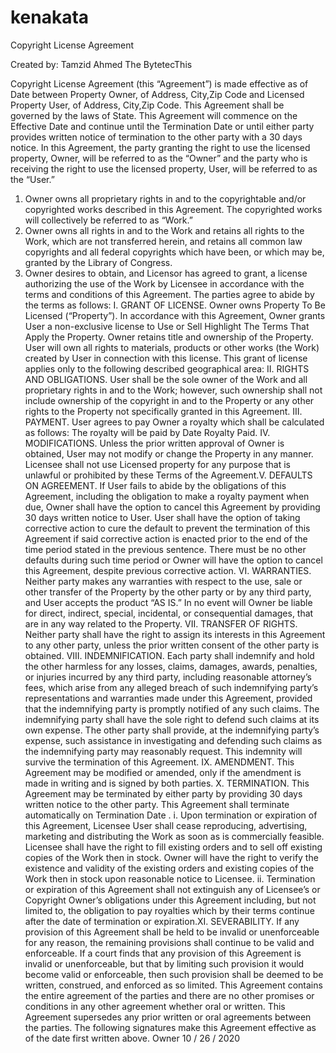 # kenakata

Copyright License Agreement

Created by:
Tamzid Ahmed The BytetecThis

Copyright License Agreement (this “Agreement”) is made effective as of Date between Property
Owner, of Address, City,Zip Code and Licensed Property User, of Address, City,Zip Code.
This Agreement shall be governed by the laws of State. This Agreement will commence on the Effective
Date and continue until the Termination Date or until either party provides written notice of termination to the
other party with a 30 days notice.
In this Agreement, the party granting the right to use the licensed property, Owner, will be referred to as the
“Owner” and the party who is receiving the right to use the licensed property, User, will be referred to as the
“User.”

1.  Owner owns all proprietary rights in and to the copyrightable and/or copyrighted works described in
    this Agreement. The copyrighted works will collectively be referred to as “Work.”
2.  Owner owns all rights in and to the Work and retains all rights to the Work, which are not transferred
    herein, and retains all common law copyrights and all federal copyrights which have been, or which may be,
    granted by the Library of Congress.
3.  Owner desires to obtain, and Licensor has agreed to grant, a license authorizing the use of the Work
    by Licensee in accordance with the terms and conditions of this Agreement.
    The parties agree to abide by the terms as follows:
    I.
    GRANT OF LICENSE. Owner owns Property To Be Licensed (“Property”). In accordance with this
    Agreement, Owner grants User a non-exclusive license to Use or Sell Highlight The Terms That Apply the
    Property. Owner retains title and ownership of the Property. User will own all rights to materials, products or
    other works (the Work) created by User in connection with this license. This grant of license applies only to
    the following described geographical area:
    II.
    RIGHTS AND OBLIGATIONS. User shall be the sole owner of the Work and all proprietary rights in
    and to the Work; however, such ownership shall not include ownership of the copyright in and to the
    Property or any other rights to the Property not specifically granted in this Agreement.
    III.
    PAYMENT. User agrees to pay Owner a royalty which shall be calculated as follows:
    The royalty will be paid by Date Royalty Paid.
    IV.
    MODIFICATIONS. Unless the prior written approval of Owner is obtained, User may not modify or
    change the Property in any manner. Licensee shall not use Licensed property for any purpose that is
    unlawful or prohibited by these Terms of the Agreement.V. DEFAULTS ON AGREEMENT. If User fails to abide by the obligations of this Agreement, including the
    obligation to make a royalty payment when due, Owner shall have the option to cancel this Agreement by
    providing 30 days written notice to User. User shall have the option of taking corrective action to cure the
    default to prevent the termination of this Agreement if said corrective action is enacted prior to the end of
    the time period stated in the previous sentence. There must be no other defaults during such time period or
    Owner will have the option to cancel this Agreement, despite previous corrective action.
    VI.
    WARRANTIES. Neither party makes any warranties with respect to the use, sale or other transfer
    of the Property by the other party or by any third party, and User accepts the product “AS IS.” In no event
    will Owner be liable for direct, indirect, special, incidental, or consequential damages, that are in any way
    related to the Property.
    VII.
    TRANSFER OF RIGHTS. Neither party shall have the right to assign its interests in this
    Agreement to any other party, unless the prior written consent of the other party is obtained.
    VIII.
    INDEMNIFICATION. Each party shall indemnify and hold the other harmless for any losses,
    claims, damages, awards, penalties, or injuries incurred by any third party, including reasonable attorney’s
    fees, which arise from any alleged breach of such indemnifying party’s representations and warranties
    made under this Agreement, provided that the indemnifying party is promptly notified of any such claims.
    The indemnifying party shall have the sole right to defend such claims at its own expense. The other party
    shall provide, at the indemnifying party’s expense, such assistance in investigating and defending such
    claims as the indemnifying party may reasonably request. This indemnity will survive the termination of this
    Agreement.
    IX.
    AMENDMENT. This Agreement may be modified or amended, only if the amendment is made in
    writing and is signed by both parties.
    X. TERMINATION. This Agreement may be terminated by either party by providing 30 days written notice to
    the other party. This Agreement shall terminate automatically on Termination Date .
    i. Upon termination or expiration of this Agreement, Licensee User shall cease reproducing, advertising,
    marketing and distributing the Work as soon as is commercially feasible. Licensee shall have the right to fill
    existing orders and to sell off existing copies of the Work then in stock. Owner will have the right to verify
    the existence and validity of the existing orders and existing copies of the Work then in stock upon
    reasonable notice to Licensee.
    ii. Termination or expiration of this Agreement shall not extinguish any of Licensee’s or Copyright Owner’s
    obligations under this Agreement including, but not limited to, the obligation to pay royalties which by their
    terms continue after the date of termination or expiration.XI.
    SEVERABILITY. If any provision of this Agreement shall be held to be invalid or unenforceable for
    any reason, the remaining provisions shall continue to be valid and enforceable. If a court finds that any
    provision of this Agreement is invalid or unenforceable, but that by limiting such provision it would become
    valid or enforceable, then such provision shall be deemed to be written, construed, and enforced as so
    limited.
    This Agreement contains the entire agreement of the parties and there are no other promises or conditions
    in any other agreement whether oral or written. This Agreement supersedes any prior written or oral
    agreements between the parties.
    The following signatures make this Agreement effective as of the date first written above.
    Owner
    10 / 26 / 2020

